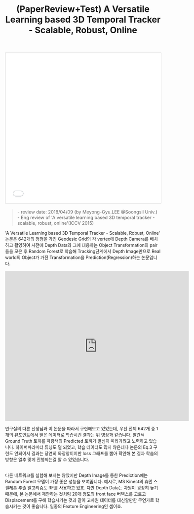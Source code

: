 ﻿---
layout: post
title: (PaperReview+Test) A Versatile Learning based 3D Temporal Tracker - Scalable, Robust, Online
tags: [ML, CV, Random Forest, AR]
categories: [PaperReview, Shoveling]
comments: true
sitemap: true
image: /assets/img/devlog/MLDLStudy/PaperReview/versatile-learning-based-3d-temporal-tracker/paper-reviewa-versatile-learning-based-3d-temporal-tracker-scalable-robust-online-1-638.jpg
accent_image: 
  background: url('/assets/img/sidebar-bg.gif') center/cover
  overlay: false
accent_color: '#ccc'
theme_color: '#ccc'
description: >
  642개의 정점을 가진 Geodesic Grid의 각 vertex로부터 깊이 이미지 및 Object Transformation 정보를 얻고, Random Forest Regressor로 학습해 다음 프레임의 Object Transformation을 예측하는 연구입니다. 해당 논문을 리뷰하고 구현하며 얻은 경험을 공유합니다. 
related_posts:
    - /devlog/_posts/Event&Seminar/2019-02-23-NAVERVisionAIHack.md
---
<center>
<iframe src="//www.slideshare.net/slideshow/embed_code/key/pA0qc4zWxED3JJ" width="595" height="485" frameborder="0" marginwidth="0" marginheight="0" scrolling="no" style="border:1px solid #CCC; border-width:1px; margin-bottom:5px; max-width: 100%;" allowfullscreen> </iframe>
</center>
<Blockquote><span style="font-size:11pt">- review date: 2018/04/09 (by Meyong-Gyu.LEE @Soongsil Univ.)<br>- Eng review of 'A versatile learning based 3D temporal tracker - scalable, robust, online'(ICCV 2015)</span></Blockquote>


'A Versatile Learning based 3D Temporal Tracker - Scalable, Robust, Online' 논문은 642개의 정점을 가진 Geodesic Grid의 각 vertex에 Depth Camera를 배치하고 촬영하여 사전에 Depth Data와 그에 대응하는 Object Transformation의 pair들을 모은 후 Random Forest로 학습해 Tracking단계에서 Depth Image만으로 Real world의 Object가 가진 Transformation을 Prediction(Regression)하는 논문입니다. <br>

<iframe width="595" height="485" src="https://serviceapi.nmv.naver.com/flash/convertIframeTag.nhn?vid=3ED08D38E08D7597FD19539917A6A68D3809&outKey=V129a9b244ee0879762c96f850d20745d59cd0fde417e5af9a48e6f850d20745d59cd" frameborder="no" scrolling="no" title="NaverVideo" allow="autoplay; gyroscope; accelerometer; encrypted-media" allowfullscreen></iframe><br>

연구실의 다른 선생님과 이 논문을 따라서 구현해보고 있었는데, 우선 전체 642개 중 1개의 뷰포인트에서 얻은 데이터로 학습시킨 결과는 위 영상과 같습니다. 빨간색 Ground Truth 토끼를 파랑색의 Predicted 토끼가 열심히 따라가려고 노력하고 있습니다. 하이퍼파라미터 튜닝도 덜 되었고, 학습 데이터도 많지 않은데다 논문의 Eq.3 구현도 안되어서 결과는 당연히 와장창이지만 loss 그래프를 뽑아 확인해 본 결과 학습의 방향은 얼추 맞게 진행되는걸 알 수 있었습니다.<br><br>

다른 네트워크를 실험해 보지는 않았지만 Depth Image를 통한 Prediction에는 Random Forest 모델이 가장 좋은 성능을 보여줍니다. 예시로, MS Kinect의 휴먼 스켈레톤 추출 알고리즘도 RF를 사용하고 있죠. 다만 Depth Data는 차원이 굉장히 높기 때문에, 본 논문에서 제안하는 것처럼 20개 정도의 front face 버텍스를 고르고 Displacement를 구해 학습시키는 것과 같이 고차원 데이터를 대신할만한 무언가로 학습시키는 것이 좋습니다. 일종의 Feature Engineering인 셈이죠.<br>